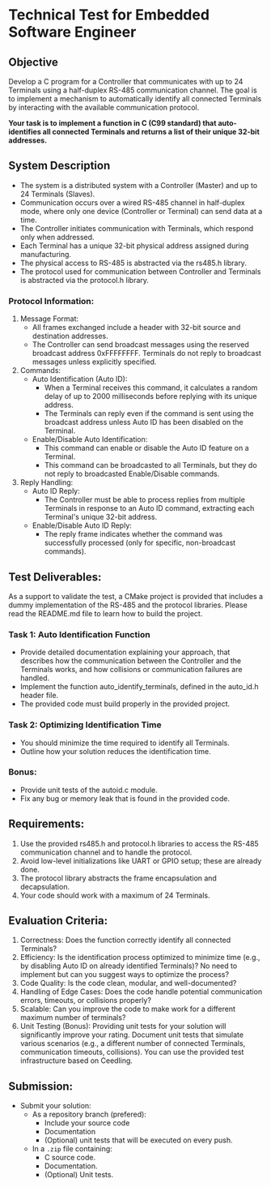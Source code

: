 # Technical Test for Embedded Software Engineer

## Objective
Develop a C program for a Controller that communicates with up to 24 Terminals using a half-duplex RS-485 communication channel. The goal is to implement a mechanism to automatically identify all connected Terminals by interacting with the available communication protocol.

**Your task is to implement a function in C (C99 standard) that auto-identifies all connected Terminals and returns a list of their unique 32-bit addresses.**

## System Description
- The system is a distributed system with a Controller (Master) and up to 24 Terminals (Slaves).
- Communication occurs over a wired RS-485 channel in half-duplex mode, where only one device (Controller or Terminal) can send data at a time.
- The Controller initiates communication with Terminals, which respond only when addressed.
- Each Terminal has a unique 32-bit physical address assigned during manufacturing.
- The physical access to RS-485 is abstracted via the rs485.h library.
- The protocol used for communication between Controller and Terminals is abstracted via the protocol.h library.

### Protocol Information:
1.	Message Format:
    - All frames exchanged include a header with 32-bit source and destination addresses.
    - The Controller can send broadcast messages using the reserved broadcast address 0xFFFFFFFF. Terminals do not reply to broadcast messages unless explicitly specified.
2.	Commands:
    - Auto Identification (Auto ID):
        - When a Terminal receives this command, it calculates a random delay of up to 2000 milliseconds before replying with its unique address.
        - The Terminals can reply even if the command is sent using the broadcast address unless Auto ID has been disabled on the Terminal.
    - Enable/Disable Auto Identification:
        - This command can enable or disable the Auto ID feature on a Terminal.
        - This command can be broadcasted to all Terminals, but they do not reply to broadcasted Enable/Disable commands.
3.	Reply Handling:
    - Auto ID Reply:
        - The Controller must be able to process replies from multiple Terminals in response to an Auto ID command, extracting each Terminal's unique 32-bit address.
    - Enable/Disable Auto ID Reply:
        - The reply frame indicates whether the command was successfully processed (only for specific, non-broadcast commands).

## Test Deliverables:
As a support to validate the test, a CMake project is provided that includes a dummy implementation of the RS-485 and the protocol libraries. Please read the README.md file to learn how to build the project.

### Task 1: Auto Identification Function
- Provide detailed documentation explaining your approach, that describes how the communication between the Controller and the Terminals works, and how collisions or communication failures are handled.
- Implement the function auto_identify_terminals, defined in the auto_id.h header file.
- The provided code must build properly in the provided project.

### Task 2: Optimizing Identification Time
- You should minimize the time required to identify all Terminals.
- Outline how your solution reduces the identification time.

### Bonus:
- Provide unit tests of the autoid.c module.
- Fix any bug or memory leak that is found in the provided code.

## Requirements:
1.	Use the provided rs485.h and protocol.h libraries to access the RS-485 communication channel and to handle the protocol.
2.	Avoid low-level initializations like UART or GPIO setup; these are already done.
3.	The protocol library abstracts the frame encapsulation and decapsulation.
4.	Your code should work with a maximum of 24 Terminals.

## Evaluation Criteria:
1.	Correctness: Does the function correctly identify all connected Terminals?
2.	Efficiency: Is the identification process optimized to minimize time (e.g., by disabling Auto ID on already identified Terminals)? No need to implement but can you suggest ways to optimize the process?
3.	Code Quality: Is the code clean, modular, and well-documented?
4.	Handling of Edge Cases: Does the code handle potential communication errors, timeouts, or collisions properly?
5.	Scalable: Can you improve the code to make work for a different maximum number of terminals?
6.	Unit Testing (Bonus): Providing unit tests for your solution will significantly improve your rating. Document unit tests that simulate various scenarios (e.g., a different number of connected Terminals, communication timeouts, collisions). You can use the provided test infrastructure based on Ceedling.

## Submission:
- Submit your solution:
    - As a repository branch (prefered):
        - Include your source code
        - Documentation
        - (Optional) unit tests that will be executed on every push.
    - In a `.zip` file containing:
        - C source code.
        - Documentation.
        - (Optional) Unit tests.

